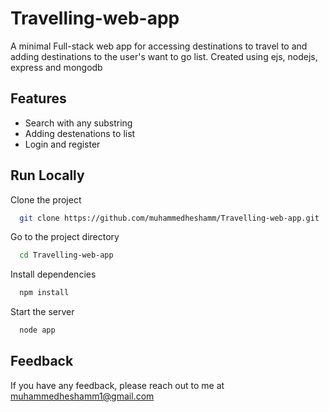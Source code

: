 # Travelling-web-app

A minimal Full-stack web app for accessing destinations to travel to and adding destinations to the user's want to go list. Created using ejs, nodejs, express and mongodb


## Features

- Search with any substring
- Adding destenations to list
- Login and register


## Run Locally

Clone the project

```bash
  git clone https://github.com/muhammedheshamm/Travelling-web-app.git
```

Go to the project directory

```bash
  cd Travelling-web-app
```

Install dependencies

```bash
  npm install
```

Start the server

```bash
  node app
```


## Feedback

If you have any feedback, please reach out to me at muhammedheshamm1@gmail.com

